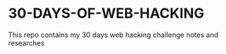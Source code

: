 # 30-DAYS-OF-WEB-HACKING
 
 This repo contains my 30 days web hacking challenge notes and researches
 
 
